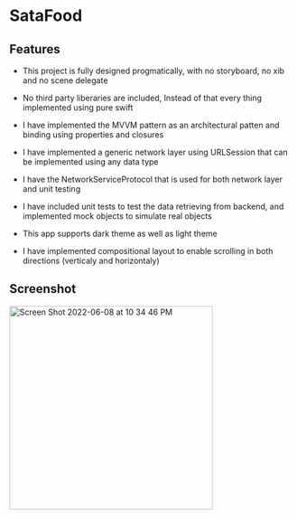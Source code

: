 #  SataFood

## Features

* This project is fully designed progmatically, with no storyboard, no xib and no scene delegate

* No third party liberaries are included, Instead of that every thing implemented using pure swift

* I have implemented the MVVM pattern as an architectural patten and binding using properties and closures

* I have implemented a generic network layer using URLSession that can be implemented using any data type

* I have the NetworkServiceProtocol that is used for both network layer and unit testing

* I have included unit tests to test the data retrieving from backend, and implemented mock objects to simulate real objects

* This app supports dark theme as well as light theme

* I have implemented compositional layout to enable scrolling in both directions (verticaly and horizontaly) 

## Screenshot


<img width="360" alt="Screen Shot 2022-06-08 at 10 34 46 PM" src="https://user-images.githubusercontent.com/33458355/172712785-7e02753b-ca65-45c2-a126-3321a08cb34a.png">

